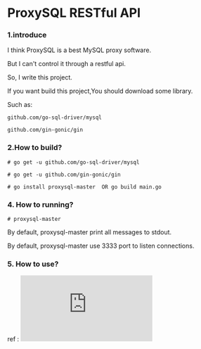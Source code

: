 # ProxySQL RESTful API

### 1.introduce

I think ProxySQL is a best MySQL proxy software.

But I can't control it through a restful api.

So, I write this project.

If you want build this project,You should download some library. 

Such as:

    github.com/go-sql-driver/mysql

    github.com/gin-gonic/gin


### 2.How to build?

```
# go get -u github.com/go-sql-driver/mysql

# go get -u github.com/gin-gonic/gin

# go install proxysql-master  OR go build main.go
```

### 4. How to running?


    # proxysql-master

By default, proxysql-master print all messages to stdout.

By default, proxysql-master use 3333 port to listen connections.

### 5. How to use?

ref : ![api_en-US.md](https://github.com/imSQL/proxysql-master/blob/v1.3/doc/api_en-US.md)
